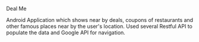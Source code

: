  Deal Me 
 
 Android Application which shows near by deals, coupons of restaurants and other famous places near by the user's location. 
Used several Restful API to populate the data and Google API for navigation.
